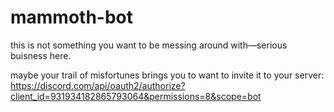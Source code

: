 # mammoth-bot
this is not something you want to be messing around with—serious buisness here.

maybe your trail of misfortunes brings you to want to invite it to your server:\
https://discord.com/api/oauth2/authorize?client_id=931934182865793064&permissions=8&scope=bot

